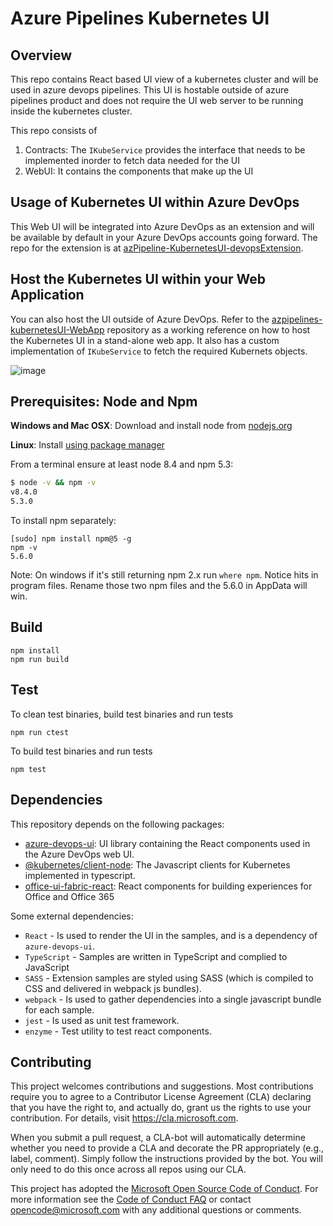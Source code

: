 
# Azure Pipelines Kubernetes UI

## Overview

This repo contains React based UI view of a kubernetes cluster and will be used in azure devops pipelines. This UI is hostable outside of azure pipelines product and does not require the UI web server to be running inside the kubernetes cluster.

This repo consists of
1. Contracts: The `IKubeService` provides the interface that needs to be implemented inorder to fetch data needed for the UI
2. WebUI: It contains the components that make up the UI

## Usage of Kubernetes UI within Azure DevOps

This Web UI will be integrated into Azure DevOps as an extension and will be available by default in your Azure DevOps accounts going forward. The repo for the extension is at [azPipeline-KubernetesUI-devopsExtension](https://github.com/Microsoft/azPipeline-KubernetesUI-devopsExtension).

## Host the Kubernetes UI within your Web Application

You can also host the UI outside of Azure DevOps. Refer to the [azpipelines-kubernetesUI-WebApp](https://github.com/Microsoft/azpipelines-kubernetesUI-WebApp) repository as a working reference on how to host the Kubernetes UI in a stand-alone web app. It also has a custom implementation of `IKubeService` to fetch the required Kubernets objects.

![image](https://user-images.githubusercontent.com/26214977/58565868-236dc580-824d-11e9-9119-b8f28b3d22bd.png)

## Prerequisites: Node and Npm
   
**Windows and Mac OSX**: Download and install node from [nodejs.org](http://nodejs.org/)

**Linux**: Install [using package manager](https://github.com/joyent/node/wiki/Installing-Node.js-via-package-manager)

From a terminal ensure at least node 8.4 and npm 5.3:

```bash
$ node -v && npm -v
v8.4.0
5.3.0
```

To install npm separately:

```
[sudo] npm install npm@5 -g
npm -v
5.6.0
```

Note: On windows if it's still returning npm 2.x run `where npm`. Notice hits in program files. Rename those two npm files and the 5.6.0 in AppData will win.

## Build

    npm install
    npm run build

## Test
To clean test binaries, build test binaries and run tests

    npm run ctest

To build test binaries and run tests

    npm test

## Dependencies

This repository depends on the following packages:

- [azure-devops-ui](https://www.npmjs.com/package/azure-devops-ui): UI library containing the React components used in the Azure DevOps web UI.
- [@kubernetes/client-node](https://github.com/kubernetes-client/javascript): The Javascript clients for Kubernetes implemented in typescript.
- [office-ui-fabric-react](https://github.com/OfficeDev/office-ui-fabric-react): React components for building experiences for Office and Office 365

Some external dependencies:
- `React` - Is used to render the UI in the samples, and is a dependency of `azure-devops-ui`.
- `TypeScript` - Samples are written in TypeScript and complied to JavaScript
- `SASS` - Extension samples are styled using SASS (which is compiled to CSS and delivered in webpack js bundles).
- `webpack` - Is used to gather dependencies into a single javascript bundle for each sample.
- `jest` - Is used as unit test framework.
- `enzyme` - Test utility to test react components.

## Contributing

This project welcomes contributions and suggestions.  Most contributions require you to agree to a
Contributor License Agreement (CLA) declaring that you have the right to, and actually do, grant us
the rights to use your contribution. For details, visit https://cla.microsoft.com.

When you submit a pull request, a CLA-bot will automatically determine whether you need to provide
a CLA and decorate the PR appropriately (e.g., label, comment). Simply follow the instructions
provided by the bot. You will only need to do this once across all repos using our CLA.

This project has adopted the [Microsoft Open Source Code of Conduct](https://opensource.microsoft.com/codeofconduct/).
For more information see the [Code of Conduct FAQ](https://opensource.microsoft.com/codeofconduct/faq/) or
contact [opencode@microsoft.com](mailto:opencode@microsoft.com) with any additional questions or comments.

